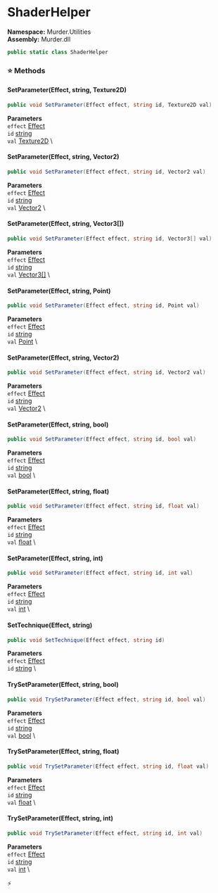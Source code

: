 # ShaderHelper

**Namespace:** Murder.Utilities \
**Assembly:** Murder.dll

```csharp
public static class ShaderHelper
```

### ⭐ Methods
#### SetParameter(Effect, string, Texture2D)
```csharp
public void SetParameter(Effect effect, string id, Texture2D val)
```

**Parameters** \
`effect` [Effect](https://docs.monogame.net/api/Microsoft.Xna.Framework.Graphics.Effect.html) \
`id` [string](https://learn.microsoft.com/en-us/dotnet/api/System.String?view=net-7.0) \
`val` [Texture2D](https://docs.monogame.net/api/Microsoft.Xna.Framework.Graphics.Texture2D.html) \

#### SetParameter(Effect, string, Vector2)
```csharp
public void SetParameter(Effect effect, string id, Vector2 val)
```

**Parameters** \
`effect` [Effect](https://docs.monogame.net/api/Microsoft.Xna.Framework.Graphics.Effect.html) \
`id` [string](https://learn.microsoft.com/en-us/dotnet/api/System.String?view=net-7.0) \
`val` [Vector2](https://docs.monogame.net/api/Microsoft.Xna.Framework.Vector2.html) \

#### SetParameter(Effect, string, Vector3[])
```csharp
public void SetParameter(Effect effect, string id, Vector3[] val)
```

**Parameters** \
`effect` [Effect](https://docs.monogame.net/api/Microsoft.Xna.Framework.Graphics.Effect.html) \
`id` [string](https://learn.microsoft.com/en-us/dotnet/api/System.String?view=net-7.0) \
`val` [Vector3[]](https://docs.monogame.net/api/Microsoft.Xna.Framework.Vector3.html) \

#### SetParameter(Effect, string, Point)
```csharp
public void SetParameter(Effect effect, string id, Point val)
```

**Parameters** \
`effect` [Effect](https://docs.monogame.net/api/Microsoft.Xna.Framework.Graphics.Effect.html) \
`id` [string](https://learn.microsoft.com/en-us/dotnet/api/System.String?view=net-7.0) \
`val` [Point](../../Murder/Core/Geometry/Point.html) \

#### SetParameter(Effect, string, Vector2)
```csharp
public void SetParameter(Effect effect, string id, Vector2 val)
```

**Parameters** \
`effect` [Effect](https://docs.monogame.net/api/Microsoft.Xna.Framework.Graphics.Effect.html) \
`id` [string](https://learn.microsoft.com/en-us/dotnet/api/System.String?view=net-7.0) \
`val` [Vector2](../../Murder/Core/Geometry/Vector2.html) \

#### SetParameter(Effect, string, bool)
```csharp
public void SetParameter(Effect effect, string id, bool val)
```

**Parameters** \
`effect` [Effect](https://docs.monogame.net/api/Microsoft.Xna.Framework.Graphics.Effect.html) \
`id` [string](https://learn.microsoft.com/en-us/dotnet/api/System.String?view=net-7.0) \
`val` [bool](https://learn.microsoft.com/en-us/dotnet/api/System.Boolean?view=net-7.0) \

#### SetParameter(Effect, string, float)
```csharp
public void SetParameter(Effect effect, string id, float val)
```

**Parameters** \
`effect` [Effect](https://docs.monogame.net/api/Microsoft.Xna.Framework.Graphics.Effect.html) \
`id` [string](https://learn.microsoft.com/en-us/dotnet/api/System.String?view=net-7.0) \
`val` [float](https://learn.microsoft.com/en-us/dotnet/api/System.Single?view=net-7.0) \

#### SetParameter(Effect, string, int)
```csharp
public void SetParameter(Effect effect, string id, int val)
```

**Parameters** \
`effect` [Effect](https://docs.monogame.net/api/Microsoft.Xna.Framework.Graphics.Effect.html) \
`id` [string](https://learn.microsoft.com/en-us/dotnet/api/System.String?view=net-7.0) \
`val` [int](https://learn.microsoft.com/en-us/dotnet/api/System.Int32?view=net-7.0) \

#### SetTechnique(Effect, string)
```csharp
public void SetTechnique(Effect effect, string id)
```

**Parameters** \
`effect` [Effect](https://docs.monogame.net/api/Microsoft.Xna.Framework.Graphics.Effect.html) \
`id` [string](https://learn.microsoft.com/en-us/dotnet/api/System.String?view=net-7.0) \

#### TrySetParameter(Effect, string, bool)
```csharp
public void TrySetParameter(Effect effect, string id, bool val)
```

**Parameters** \
`effect` [Effect](https://docs.monogame.net/api/Microsoft.Xna.Framework.Graphics.Effect.html) \
`id` [string](https://learn.microsoft.com/en-us/dotnet/api/System.String?view=net-7.0) \
`val` [bool](https://learn.microsoft.com/en-us/dotnet/api/System.Boolean?view=net-7.0) \

#### TrySetParameter(Effect, string, float)
```csharp
public void TrySetParameter(Effect effect, string id, float val)
```

**Parameters** \
`effect` [Effect](https://docs.monogame.net/api/Microsoft.Xna.Framework.Graphics.Effect.html) \
`id` [string](https://learn.microsoft.com/en-us/dotnet/api/System.String?view=net-7.0) \
`val` [float](https://learn.microsoft.com/en-us/dotnet/api/System.Single?view=net-7.0) \

#### TrySetParameter(Effect, string, int)
```csharp
public void TrySetParameter(Effect effect, string id, int val)
```

**Parameters** \
`effect` [Effect](https://docs.monogame.net/api/Microsoft.Xna.Framework.Graphics.Effect.html) \
`id` [string](https://learn.microsoft.com/en-us/dotnet/api/System.String?view=net-7.0) \
`val` [int](https://learn.microsoft.com/en-us/dotnet/api/System.Int32?view=net-7.0) \



⚡